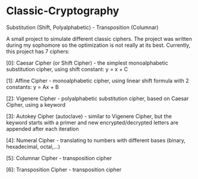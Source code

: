 # Classic-Cryptography
Substitution (Shift, Polyalphabetic) - Transposition (Columnar)

A small project to simulate different classic ciphers. The project was written during my sophomore so the optimization is not really at its best.
Currently, this project has 7 ciphers:

[0]: Caesar Cipher (or Shift Cipher) - the simplest monoalphabetic substitution cipher, using shift constant: y = x + C

[1]: Affine Cipher - monoalphabetic cipher, using linear shift formula with 2 constants: y = Ax + B 

[2]: Vigenere Cipher - polyalphabetic substitution cipher, based on Caesar Cipher, using a keyword

[3]: Autokey Cipher (autoclave) - similar to Vigenere Cipher, but the keyword starts with a primer and new encrypted/decrypted letters are appended after each iteration

[4]: Numeral Cipher - translating to numbers with different bases (binary, hexadecimal, octal,...)

[5]: Columnar Cipher - transposition cipher

[6]: Transposition Cipher -  transposition cipher
